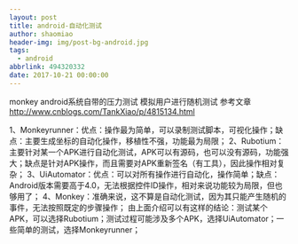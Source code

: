 ```yaml
---
layout: post
title: android-自动化测试
author: shaomiao
header-img: img/post-bg-android.jpg
tags:
  - android
abbrlink: 494320332
date: 2017-10-21 00:00:00
---
```

monkey android系统自带的压力测试 
模拟用户进行随机测试
参考文章
http://www.cnblogs.com/TankXiao/p/4815134.html



1、Monkeyrunner：优点：操作最为简单，可以录制测试脚本，可视化操作；缺点：主要生成坐标的自动化操作，移植性不强，功能最为局限；
    2、Rubotium：主要针对某一个APK进行自动化测试，APK可以有源码，也可以没有源码，功能强大；缺点是针对APK操作，而且需要对APK重新签名（有工具），因此操作相对复杂；
    3、UiAutomator：优点：可以对所有操作进行自动化，操作简单；缺点：Android版本需要高于4.0，无法根据控件ID操作，相对来说功能较为局限，但也够用了；
    4、Monkey：准确来说，这不算是自动化测试，因为其只能产生随机的事件，无法按照既定的步骤操作；
    由上面介绍可以有这样的结论：测试某个APK，可以选择Rubotium；测试过程可能涉及多个APK，选择UiAutomator；一些简单的测试，选择Monkeyrunner；
